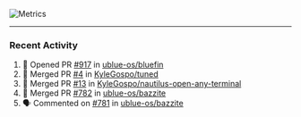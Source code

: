 ![Metrics](https://metrics.lecoq.io/KyleGospo?template=classic&base=header%2C%20activity%2C%20community%2C%20repositories%2C%20metadata&base.indepth=false&base.hireable=false&base.skip=false&config.timezone=America%2FLos_Angeles)

---
### Recent Activity
<!--START_SECTION:activity-->
1. 💪 Opened PR [#917](https://github.com/ublue-os/bluefin/pull/917) in [ublue-os/bluefin](https://github.com/ublue-os/bluefin)
2. 🎉 Merged PR [#4](https://github.com/KyleGospo/tuned/pull/4) in [KyleGospo/tuned](https://github.com/KyleGospo/tuned)
3. 🎉 Merged PR [#13](https://github.com/KyleGospo/nautilus-open-any-terminal/pull/13) in [KyleGospo/nautilus-open-any-terminal](https://github.com/KyleGospo/nautilus-open-any-terminal)
4. 🎉 Merged PR [#782](https://github.com/ublue-os/bazzite/pull/782) in [ublue-os/bazzite](https://github.com/ublue-os/bazzite)
5. 🗣 Commented on [#781](https://github.com/ublue-os/bazzite/pull/781#issuecomment-1950961831) in [ublue-os/bazzite](https://github.com/ublue-os/bazzite)
<!--END_SECTION:activity-->
